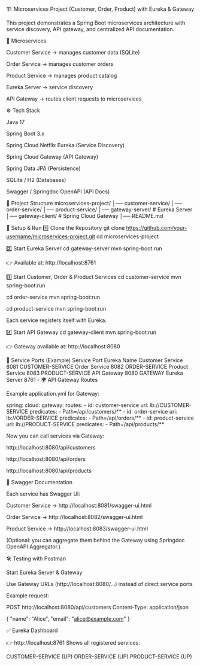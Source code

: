 🏗️ Microservices Project (Customer, Order, Product) with Eureka & Gateway

This project demonstrates a Spring Boot microservices architecture with service discovery, API gateway, and centralized API documentation.

📌 Microservices

Customer Service → manages customer data (SQLite)

Order Service → manages customer orders

Product Service → manages product catalog

Eureka Server → service discovery

API Gateway → routes client requests to microservices

⚙️ Tech Stack

Java 17

Spring Boot 3.x

Spring Cloud Netflix Eureka (Service Discovery)

Spring Cloud Gateway (API Gateway)

Spring Data JPA (Persistence)

SQLite / H2 (Databases)

Swagger / Springdoc OpenAPI (API Docs)

📂 Project Structure
microservices-project/
│── customer-service/
│── order-service/
│── product-service/
│── gateway-server/   # Eureka Server
│── gateway-client/   # Spring Cloud Gateway
│── README.md

🚀 Setup & Run
1️⃣ Clone the Repository
git clone https://github.com/your-username/microservices-project.git
cd microservices-project

2️⃣ Start Eureka Server
cd gateway-server
mvn spring-boot:run


👉 Available at: http://localhost:8761

3️⃣ Start Customer, Order & Product Services
cd customer-service
mvn spring-boot:run

cd order-service
mvn spring-boot:run

cd product-service
mvn spring-boot:run


Each service registers itself with Eureka.

4️⃣ Start API Gateway
cd gateway-client
mvn spring-boot:run


👉 Gateway available at: http://localhost:8080

🔗 Service Ports (Example)
Service	Port	Eureka Name
Customer Service	8081	CUSTOMER-SERVICE
Order Service	8082	ORDER-SERVICE
Product Service	8083	PRODUCT-SERVICE
API Gateway	8080	GATEWAY
Eureka Server	8761	-
🌍 API Gateway Routes

Example application.yml for Gateway:

spring:
  cloud:
    gateway:
      routes:
        - id: customer-service
          uri: lb://CUSTOMER-SERVICE
          predicates:
            - Path=/api/customers/**
        - id: order-service
          uri: lb://ORDER-SERVICE
          predicates:
            - Path=/api/orders/**
        - id: product-service
          uri: lb://PRODUCT-SERVICE
          predicates:
            - Path=/api/products/**


Now you can call services via Gateway:

http://localhost:8080/api/customers

http://localhost:8080/api/orders

http://localhost:8080/api/products

📖 Swagger Documentation

Each service has Swagger UI:

Customer Service → http://localhost:8081/swagger-ui.html

Order Service → http://localhost:8082/swagger-ui.html

Product Service → http://localhost:8083/swagger-ui.html

(Optional: you can aggregate them behind the Gateway using Springdoc OpenAPI Aggregator.)

🛠️ Testing with Postman

Start Eureka Server & Gateway

Use Gateway URLs (http://localhost:8080/...) instead of direct service ports

Example request:

POST http://localhost:8080/api/customers
Content-Type: application/json

{
  "name": "Alice",
  "email": "alice@example.com"
}

✅ Eureka Dashboard

👉 http://localhost:8761
Shows all registered services:

CUSTOMER-SERVICE (UP)
ORDER-SERVICE    (UP)
PRODUCT-SERVICE  (UP)
